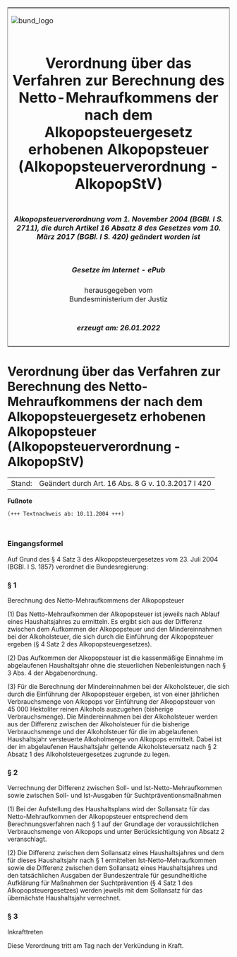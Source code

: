 <span id="DECKBLATT.html"></span>

<table border="0" frame="border" width="100%">

<tr valign="top">

<td align="left">

![bund\_logo](BfJ_2021_Web_de_de.gif)

</td>

<td align="right">

 

</td>

</tr>

<tr align="center" valign="middle">

<td colspan="2">

# Verordnung über das Verfahren zur Berechnung des Netto-Mehraufkommens der nach dem Alkopopsteuergesetz erhobenen Alkopopsteuer (Alkopopsteuerverordnung - AlkopopStV)

</td>

</tr>

<tr align="center" valign="middle">

<td colspan="2">

##### Alkopopsteuerverordnung vom 1. November 2004 (BGBl. I S. 2711), die durch Artikel 16 Absatz 8 des Gesetzes vom 10. März 2017 (BGBl. I S. 420) geändert worden ist

</td>

</tr>

<tr align="center" valign="middle">

<td colspan="2">

  
  

##### Gesetze im Internet - ePub  
  
herausgegeben vom  
Bundesministerium der Justiz

</td>

</tr>

<tr align="center" valign="bottom">

<td colspan="2">

  
  

##### erzeugt am: 26.01.2022

</td>

</tr>

</table>

<span id="BJNR271100004.html"></span>

# Verordnung über das Verfahren zur Berechnung des Netto-Mehraufkommens der nach dem Alkopopsteuergesetz erhobenen Alkopopsteuer (Alkopopsteuerverordnung - AlkopopStV)

<div>

<div class="jnhtml">

|        |                                                    |
| ------ | -------------------------------------------------- |
| Stand: | Geändert durch Art. 16 Abs. 8 G v. 10.3.2017 I 420 |

</div>

</div>

<div>

  
**Fußnote**

<div class="jnhtml">

<div>

<div class="jurAbsatz">

  

``` 
(+++ Textnachweis ab: 10.11.2004 +++)

 
```

</div>

</div>

</div>

</div>

<span id="BJNR271100004BJNE000100000.html"></span>

### Eingangsformel  

<div>

<div class="jnhtml">

<div>

<div class="jurAbsatz">

Auf Grund des § 4 Satz 3 des Alkopopsteuergesetzes vom 23. Juli 2004
(BGBl. I S. 1857) verordnet die Bundesregierung:

</div>

</div>

</div>

</div>

<span id="BJNR271100004BJNE000201377.html"></span>

### § 1  
Berechnung des Netto-Mehraufkommens der Alkopopsteuer

<div>

<div class="jnhtml">

<div>

<div class="jurAbsatz">

(1) Das Netto-Mehraufkommen der Alkopopsteuer ist jeweils nach Ablauf
eines Haushaltsjahres zu ermitteln. Es ergibt sich aus der Differenz
zwischen dem Aufkommen der Alkopopsteuer und den Mindereinnahmen bei der
Alkoholsteuer, die sich durch die Einführung der Alkopopsteuer ergeben
(§ 4 Satz 2 des Alkopopsteuergesetzes).

</div>

<div class="jurAbsatz">

(2) Das Aufkommen der Alkopopsteuer ist die kassenmäßige Einnahme im
abgelaufenen Haushaltsjahr ohne die steuerlichen Nebenleistungen nach §
3 Abs. 4 der Abgabenordnung.

</div>

<div class="jurAbsatz">

(3) Für die Berechnung der Mindereinnahmen bei der Alkoholsteuer, die
sich durch die Einführung der Alkopopsteuer ergeben, ist von einer
jährlichen Verbrauchsmenge von Alkopops vor Einführung der
Alkopopsteuer von 45 000 Hektoliter reinen Alkohols auszugehen
(bisherige Verbrauchsmenge). Die Mindereinnahmen bei der Alkoholsteuer
werden aus der Differenz zwischen der Alkoholsteuer für die bisherige
Verbrauchsmenge und der Alkoholsteuer für die im abgelaufenen
Haushaltsjahr versteuerte Alkoholmenge von Alkopops ermittelt. Dabei ist
der im abgelaufenen Haushaltsjahr geltende Alkoholsteuersatz nach § 2
Absatz 1 des Alkoholsteuergesetzes zugrunde zu legen.

</div>

</div>

</div>

</div>

<span id="BJNR271100004BJNE000300000.html"></span>

### § 2  
Verrechnung der Differenz zwischen Soll- und Ist-Netto-Mehraufkommen sowie zwischen Soll- und Ist-Ausgaben für Suchtpräventionsmaßnahmen

<div>

<div class="jnhtml">

<div>

<div class="jurAbsatz">

(1) Bei der Aufstellung des Haushaltsplans wird der Sollansatz für das
Netto-Mehraufkommen der Alkopopsteuer entsprechend dem
Berechnungsverfahren nach § 1 auf der Grundlage der voraussichtlichen
Verbrauchsmenge von Alkopops und unter Berücksichtigung von Absatz 2
veranschlagt.

</div>

<div class="jurAbsatz">

(2) Die Differenz zwischen dem Sollansatz eines Haushaltsjahres und dem
für dieses Haushaltsjahr nach § 1 ermittelten Ist-Netto-Mehraufkommen
sowie die Differenz zwischen dem Sollansatz eines Haushaltsjahres und
den tatsächlichen Ausgaben der Bundeszentrale für gesundheitliche
Aufklärung für Maßnahmen der Suchtprävention (§ 4 Satz 1 des
Alkopopsteuergesetzes) werden jeweils mit dem Sollansatz für das
übernächste Haushaltsjahr verrechnet.

</div>

</div>

</div>

</div>

<span id="BJNR271100004BJNE000400000.html"></span>

### § 3  
Inkrafttreten

<div>

<div class="jnhtml">

<div>

<div class="jurAbsatz">

Diese Verordnung tritt am Tag nach der Verkündung in Kraft.

</div>

</div>

</div>

</div>
